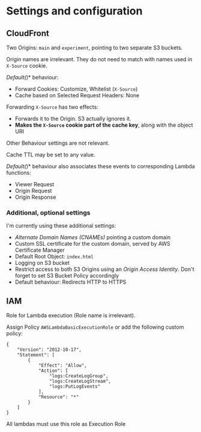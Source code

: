 # Settings and configuration


## CloudFront 

Two Origins: `main` and `experiment`, pointing to two separate S3 buckets.

Origin names are irrelevant. They do not need to match with names used in `X-Source` cookie.


*Default(*)* behaviour:  
* Forward Cookies: Customize, Whitelist (`X-Source`)
* Cache based on Selected Request Headers: None

Forwarding `X-Source` has two effects:
- Forwards it to the Origin. S3 actually ignores it.
- **Makes the `X-Source` cookie part of the cache key**, along with the object URI

Other Behaviour settings are not relevant. 

Cache TTL may be set to any value.

*Default(*)* behaviour also associates these events to corresponding Lambda functions:
* Viewer Request
* Origin Request
* Origin Response

### Additional, optional settings

I'm currently using these additional settings:

* *Alternate Domain Names (CNAMEs)* pointing a custom domain
* Custom SSL certificate for the custom domain, served by AWS Certificate Manager
* Default Root Object: `index.html`
* Logging on S3 bucket
* Restrict access to both S3 Origins using an *Origin Access Identity*. Don't forget to set S3 Bucket Policy accordingly
* Default behaviour: Redirects HTTP to HTTPS


## IAM

Role for Lambda execution (Role name is irrelevant).

Assign Policy `AWSLambdaBasicExecutionRole` 
or add the following custom policy:
```
{
    "Version": "2012-10-17",
    "Statement": [
        {
            "Effect": "Allow",
            "Action": [
                "logs:CreateLogGroup",
                "logs:CreateLogStream",
                "logs:PutLogEvents"
            ],
            "Resource": "*"
        }
    ]
}
```

All lambdas must use this role as Execution Role